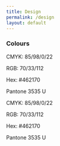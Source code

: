 ```yaml
---
title: Design
permalink: /design
layout: default
---
```

### Colours

<div class="dib bg-purple w-50 h3">
<p class="white">CMYK: 85/98/0/22</p>
<p class="white">RGB: 70/33/112</p>
<p class="white">Hex: #462170</p>
<p class="white">Pantone 3535 U</p>
</div>

<div class="dib bg-blue pbr-100 w-50 h3">
<p class="white">CMYK: 85/98/0/22</p>
<p class="white">RGB: 70/33/112</p>
<p class="white">Hex: #462170</p>
<p class="white">Pantone 3535 U</p>
</div>
